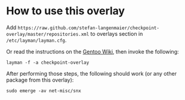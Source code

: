 # How to use this overlay

Add `https://raw.github.com/stefan-langenmaier/checkpoint-overlay/master/repositories.xml` to overlays section in `/etc/layman/layman.cfg`.

Or read the instructions on the [Gentoo Wiki](http://wiki.gentoo.org/wiki/Layman#Adding_custom_overlays), then invoke the following:

	layman -f -a checkpoint-overlay

After performing those steps, the following should work (or any other package from this overlay):

	sudo emerge -av net-misc/snx
